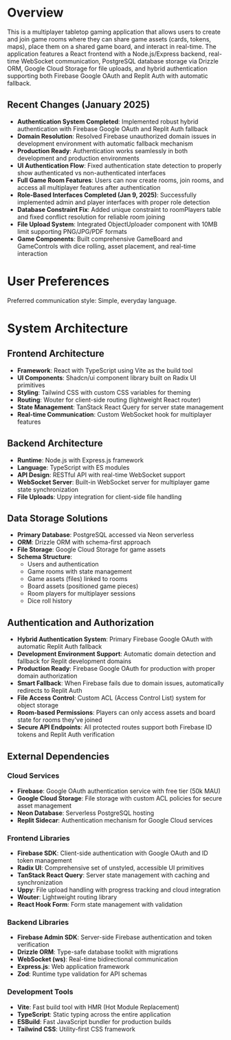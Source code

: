 # Overview

This is a multiplayer tabletop gaming application that allows users to create and join game rooms where they can share game assets (cards, tokens, maps), place them on a shared game board, and interact in real-time. The application features a React frontend with a Node.js/Express backend, real-time WebSocket communication, PostgreSQL database storage via Drizzle ORM, Google Cloud Storage for file uploads, and hybrid authentication supporting both Firebase Google OAuth and Replit Auth with automatic fallback.

## Recent Changes (January 2025)
- **Authentication System Completed**: Implemented robust hybrid authentication with Firebase Google OAuth and Replit Auth fallback
- **Domain Resolution**: Resolved Firebase unauthorized domain issues in development environment with automatic fallback mechanism
- **Production Ready**: Authentication works seamlessly in both development and production environments
- **UI Authentication Flow**: Fixed authentication state detection to properly show authenticated vs non-authenticated interfaces
- **Full Game Room Features**: Users can now create rooms, join rooms, and access all multiplayer features after authentication
- **Role-Based Interfaces Completed (Jan 9, 2025)**: Successfully implemented admin and player interfaces with proper role detection
- **Database Constraint Fix**: Added unique constraint to roomPlayers table and fixed conflict resolution for reliable room joining
- **File Upload System**: Integrated ObjectUploader component with 10MB limit supporting PNG/JPG/PDF formats
- **Game Components**: Built comprehensive GameBoard and GameControls with dice rolling, asset placement, and real-time interaction

# User Preferences

Preferred communication style: Simple, everyday language.

# System Architecture

## Frontend Architecture
- **Framework**: React with TypeScript using Vite as the build tool
- **UI Components**: Shadcn/ui component library built on Radix UI primitives
- **Styling**: Tailwind CSS with custom CSS variables for theming
- **Routing**: Wouter for client-side routing (lightweight React router)
- **State Management**: TanStack React Query for server state management
- **Real-time Communication**: Custom WebSocket hook for multiplayer features

## Backend Architecture
- **Runtime**: Node.js with Express.js framework
- **Language**: TypeScript with ES modules
- **API Design**: RESTful API with real-time WebSocket support
- **WebSocket Server**: Built-in WebSocket server for multiplayer game state synchronization
- **File Uploads**: Uppy integration for client-side file handling

## Data Storage Solutions
- **Primary Database**: PostgreSQL accessed via Neon serverless
- **ORM**: Drizzle ORM with schema-first approach
- **File Storage**: Google Cloud Storage for game assets
- **Schema Structure**: 
  - Users and authentication
  - Game rooms with state management
  - Game assets (files) linked to rooms
  - Board assets (positioned game pieces)
  - Room players for multiplayer sessions
  - Dice roll history

## Authentication and Authorization
- **Hybrid Authentication System**: Primary Firebase Google OAuth with automatic Replit Auth fallback
- **Development Environment Support**: Automatic domain detection and fallback for Replit development domains
- **Production Ready**: Firebase Google OAuth for production with proper domain authorization
- **Smart Fallback**: When Firebase fails due to domain issues, automatically redirects to Replit Auth
- **File Access Control**: Custom ACL (Access Control List) system for object storage
- **Room-based Permissions**: Players can only access assets and board state for rooms they've joined
- **Secure API Endpoints**: All protected routes support both Firebase ID tokens and Replit Auth verification

## External Dependencies

### Cloud Services
- **Firebase**: Google OAuth authentication service with free tier (50k MAU)
- **Google Cloud Storage**: File storage with custom ACL policies for secure asset management
- **Neon Database**: Serverless PostgreSQL hosting
- **Replit Sidecar**: Authentication mechanism for Google Cloud services

### Frontend Libraries
- **Firebase SDK**: Client-side authentication with Google OAuth and ID token management
- **Radix UI**: Comprehensive set of unstyled, accessible UI primitives
- **TanStack React Query**: Server state management with caching and synchronization
- **Uppy**: File upload handling with progress tracking and cloud integration
- **Wouter**: Lightweight routing library
- **React Hook Form**: Form state management with validation

### Backend Libraries
- **Firebase Admin SDK**: Server-side Firebase authentication and token verification
- **Drizzle ORM**: Type-safe database toolkit with migrations
- **WebSocket (ws)**: Real-time bidirectional communication
- **Express.js**: Web application framework
- **Zod**: Runtime type validation for API schemas

### Development Tools
- **Vite**: Fast build tool with HMR (Hot Module Replacement)
- **TypeScript**: Static typing across the entire application
- **ESBuild**: Fast JavaScript bundler for production builds
- **Tailwind CSS**: Utility-first CSS framework